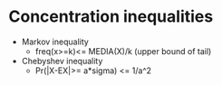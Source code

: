 # Concentration inequalities
- Markov inequality
  - freq(x>=k)<= MEDIA(X)/k (upper bound of tail)  
- Chebyshev inequality
  - Pr(|X-EX|>= a*sigma) <= 1/a^2